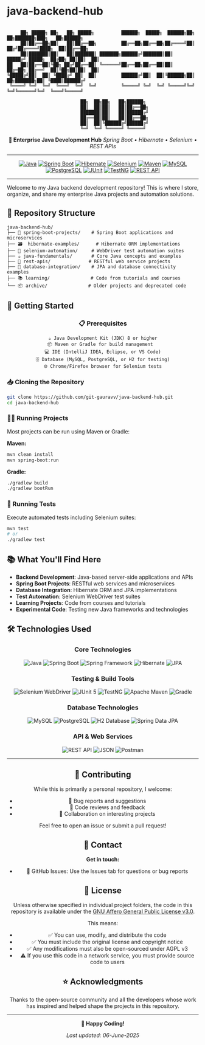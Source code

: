 # java-backend-hub

```

     ██╗ █████╗ ██╗   ██╗ █████╗          ██████╗  █████╗  ██████╗██╗  ██╗███████╗███╗   ██╗██████╗ 
     ██║██╔══██╗██║   ██║██╔══██╗         ██╔══██╗██╔══██╗██╔════╝██║ ██╔╝██╔════╝████╗  ██║██╔══██╗
     ██║███████║██║   ██║███████║ ███████╗██████╔╝███████║██║     █████╔╝ █████╗  ██╔██╗ ██║██║  ██║
██   ██║██╔══██║╚██╗ ██╔╝██╔══██║ ╚══════╝██╔══██╗██╔══██║██║     ██╔═██╗ ██╔══╝  ██║╚██╗██║██║  ██║
╚█████╔╝██║  ██║ ╚████╔╝ ██║  ██║         ██████╔╝██║  ██║╚██████╗██║  ██╗███████╗██║ ╚████║██████╔╝
 ╚════╝ ╚═╝  ╚═╝  ╚═══╝  ╚═╝  ╚═╝         ╚═════╝ ╚═╝  ╚═╝ ╚═════╝╚═╝  ╚═╝╚══════╝╚═╝  ╚═══╝╚═════╝ 

                           ██╗  ██╗██╗   ██╗██████╗ 
                           ██║  ██║██║   ██║██╔══██╗
                           ███████║██║   ██║██████╔╝
                           ██╔══██║██║   ██║██╔══██╗
                           ██║  ██║╚██████╔╝██████╔╝
                           ╚═╝  ╚═╝ ╚═════╝ ╚═════╝ 
```

<div align="center">

**🚀 Enterprise Java Development Hub**
*Spring Boot • Hibernate • Selenium • REST APIs*

---

[![Java](https://img.shields.io/badge/Java-ED8B00?style=for-the-badge&logo=openjdk&logoColor=white)](https://www.oracle.com/java/)
[![Spring Boot](https://img.shields.io/badge/Spring_Boot-6DB33F?style=for-the-badge&logo=spring&logoColor=white)](https://spring.io/projects/spring-boot)
[![Hibernate](https://img.shields.io/badge/Hibernate-59666C?style=for-the-badge&logo=hibernate&logoColor=white)](https://hibernate.org/)
[![Selenium](https://img.shields.io/badge/Selenium-43B02A?style=for-the-badge&logo=selenium&logoColor=white)](https://www.selenium.dev/)
[![Maven](https://img.shields.io/badge/Maven-C71A36?style=for-the-badge&logo=apache-maven&logoColor=white)](https://maven.apache.org/)
[![MySQL](https://img.shields.io/badge/MySQL-4479A1?style=for-the-badge&logo=mysql&logoColor=white)](https://www.mysql.com/)
[![PostgreSQL](https://img.shields.io/badge/PostgreSQL-336791?style=for-the-badge&logo=postgresql&logoColor=white)](https://www.postgresql.org/)
[![JUnit](https://img.shields.io/badge/JUnit-25A162?style=for-the-badge&logo=junit5&logoColor=white)](https://junit.org/junit5/)
[![TestNG](https://img.shields.io/badge/TestNG-FF6C37?style=for-the-badge&logo=testng&logoColor=white)](https://testng.org/)
[![REST API](https://img.shields.io/badge/REST_API-02569B?style=for-the-badge&logo=rest&logoColor=white)](https://restfulapi.net/)

</div>

---

Welcome to my Java backend development repository! This is where I store, organize, and share my enterprise Java projects and automation solutions.

## 📁 Repository Structure

```
java-backend-hub/
├── 🌱 spring-boot-projects/    # Spring Boot applications and microservices
├── 🗃️  hibernate-examples/      # Hibernate ORM implementations
├── 🔧 selenium-automation/     # WebDriver test automation suites
├── ☕ java-fundamentals/       # Core Java concepts and examples
├── 🔗 rest-apis/              # RESTful web service projects
├── 💾 database-integration/    # JPA and database connectivity examples
├── 📚 learning/               # Code from tutorials and courses
└── 📦 archive/               # Older projects and deprecated code
```

## 🚀 Getting Started

<div align="center">

### 📋 Prerequisites
```
☕ Java Development Kit (JDK) 8 or higher
📦 Maven or Gradle for build management  
💻 IDE (IntelliJ IDEA, Eclipse, or VS Code)
🗄️ Database (MySQL, PostgreSQL, or H2 for testing)
🌐 Chrome/Firefox browser for Selenium tests
```

</div>

### 📥 Cloning the Repository
```bash
git clone https://github.com/git-gauravv/java-backend-hub.git
cd java-backend-hub
```

### 🏃‍♂️ Running Projects
Most projects can be run using Maven or Gradle:

**Maven:**
```bash
mvn clean install
mvn spring-boot:run
```

**Gradle:**
```bash
./gradlew build
./gradlew bootRun
```

### 🧪 Running Tests
Execute automated tests including Selenium suites:
```bash
mvn test
# or
./gradlew test
```

## 📚 What You'll Find Here

- **Backend Development**: Java-based server-side applications and APIs
- **Spring Boot Projects**: RESTful web services and microservices
- **Database Integration**: Hibernate ORM and JPA implementations
- **Test Automation**: Selenium WebDriver test suites
- **Learning Projects**: Code from courses and tutorials
- **Experimental Code**: Testing new Java frameworks and technologies

## 🛠️ Technologies Used

<div align="center">

### Core Technologies
![Java](https://img.shields.io/badge/Java_8_11_17+-ED8B00?style=flat-square&logo=java&logoColor=white)
![Spring Boot](https://img.shields.io/badge/Spring_Boot-6DB33F?style=flat-square&logo=springboot&logoColor=white)
![Spring Framework](https://img.shields.io/badge/Spring_Framework-6DB33F?style=flat-square&logo=spring&logoColor=white)
![Hibernate](https://img.shields.io/badge/Hibernate_ORM-59666C?style=flat-square&logo=hibernate&logoColor=white)
![JPA](https://img.shields.io/badge/JPA-007396?style=flat-square&logo=oracle&logoColor=white)

### Testing & Build Tools
![Selenium WebDriver](https://img.shields.io/badge/Selenium_WebDriver-43B02A?style=flat-square&logo=selenium&logoColor=white)
![JUnit 5](https://img.shields.io/badge/JUnit_5-25A162?style=flat-square&logo=junit5&logoColor=white)
![TestNG](https://img.shields.io/badge/TestNG-FF6C37?style=flat-square&logo=testng&logoColor=white)
![Apache Maven](https://img.shields.io/badge/Apache_Maven-C71A36?style=flat-square&logo=apache-maven&logoColor=white)
![Gradle](https://img.shields.io/badge/Gradle-02303A?style=flat-square&logo=gradle&logoColor=white)

### Database Technologies
![MySQL](https://img.shields.io/badge/MySQL-4479A1?style=flat-square&logo=mysql&logoColor=white)
![PostgreSQL](https://img.shields.io/badge/PostgreSQL-336791?style=flat-square&logo=postgresql&logoColor=white)
![H2 Database](https://img.shields.io/badge/H2_Database-004B87?style=flat-square&logo=h2&logoColor=white)
![Spring Data JPA](https://img.shields.io/badge/Spring_Data_JPA-6DB33F?style=flat-square&logo=spring&logoColor=white)

### API & Web Services
![REST API](https://img.shields.io/badge/REST_API-02569B?style=flat-square&logo=rest&logoColor=white)
![JSON](https://img.shields.io/badge/JSON-000000?style=flat-square&logo=json&logoColor=white)
![Postman](https://img.shields.io/badge/Postman-FF6C37?style=flat-square&logo=postman&logoColor=white)

</div>

---

<div align="center">

## 🤝 Contributing

While this is primarily a personal repository, I welcome:
- 🐛 Bug reports and suggestions
- 👀 Code reviews and feedback  
- 🤝 Collaboration on interesting projects

Feel free to open an issue or submit a pull request!

## 📧 Contact

**Get in touch:**
- 📝 GitHub Issues: Use the Issues tab for questions or bug reports


## 📄 License

Unless otherwise specified in individual project folders, the code in this repository is available under the [GNU Affero General Public License v3.0](LICENSE).

This means:
- ✅ You can use, modify, and distribute the code
- ✅ You must include the original license and copyright notice
- ✅ Any modifications must also be open-sourced under AGPL v3
- ⚠️ If you use this code in a network service, you must provide source code to users

## ⭐ Acknowledgments

Thanks to the open-source community and all the developers whose work has inspired and helped shape the projects in this repository.

---

**🎉 Happy Coding!**

*Last updated: 06-June-2025*

</div>
